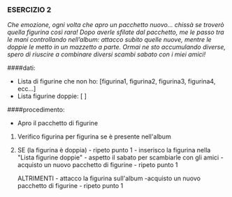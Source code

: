 ### ESERCIZIO 2

_Che emozione, ogni volta che apro un pacchetto nuovo... chissà se troverò quella figurina così rara!
Dopo averle sfilate dal pacchetto, me le passo tra le mani controllando nell’album: attacco subito quelle nuove, mentre le doppie le metto in un mazzetto a parte. Ormai ne sto accumulando diverse, spero di riuscire a combinare diversi scambi sabato con i miei amici!_

####dati:
- Lista di figurine che non ho: [figurina1, figurina2, figurina3, figurina4, ecc...]
- Lista figurine doppie: [ ]

####procedimento:
- Apro il pacchetto di figurine
1. Verifico figurina per figurina se è presente nell'album
2. SE (la figurina è doppia)
        - ripeto punto 1
        - inserisco la figurina nella "Lista figurine doppie"
        - aspetto il sabato per scambiarle con gli amici 
        - acquisto un nuovo pacchetto di figurine
        - ripeto punto 1

    ALTRIMENTI
        - attacco la figurina sull'album
        -acquisto un nuovo pacchetto di figurine
        - ripeto punto 1
